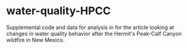 # water-quality-HPCC
Supplemental code and data for analysis in for the article looking at changes in water quality behavior after the Hermit's Peak-Calf Canyon wildfire in New Mexico.
